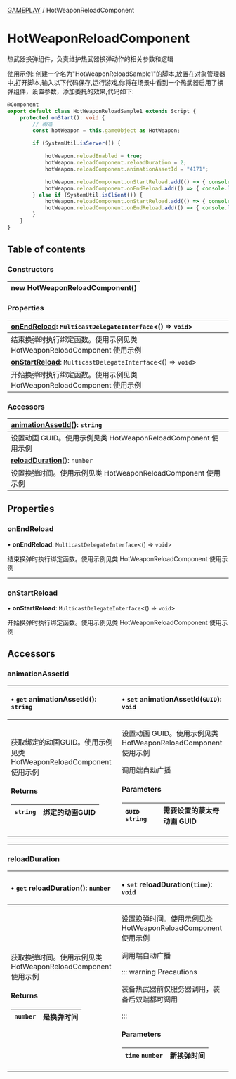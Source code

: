 [GAMEPLAY](../groups/Core.GAMEPLAY.md) / HotWeaponReloadComponent

# HotWeaponReloadComponent <Badge type="tip" text="Class" /> <Score text="HotWeaponReloadComponent" />

<span class="content-big">

热武器换弹组件，负责维护热武器换弹动作的相关参数和逻辑

</span>

<span style="font-size: 14px;">

使用示例: 创建一个名为"HotWeaponReloadSample1"的脚本,放置在对象管理器中,打开脚本,输入以下代码保存,运行游戏,你将在场景中看到一个热武器启用了换弹组件，设置参数，添加委托的效果,代码如下:

</span>

```ts
@Component
export default class HotWeaponReloadSample1 extends Script {
    protected onStart(): void {
        // 构造
        const hotWeapon = this.gameObject as HotWeapon;

        if (SystemUtil.isServer()) {

            hotWeapon.reloadEnabled = true;
            hotWeapon.reloadComponent.reloadDuration = 2;
            hotWeapon.reloadComponent.animationAssetId = "4171";

            hotWeapon.reloadComponent.onStartReload.add(() => { console.log("reloadComponent.onStartReload Server") });
            hotWeapon.reloadComponent.onEndReload.add(() => { console.log("reloadComponent.onEndReload Server") });
        } else if (SystemUtil.isClient()) {
            hotWeapon.reloadComponent.onStartReload.add(() => { console.log("reloadComponent.onStartReload Client") });
            hotWeapon.reloadComponent.onEndReload.add(() => { console.log("reloadComponent.onEndReload Client") });
        }
    }
}
```

## Table of contents

### Constructors <Score text="Constructors" /> 
| **new HotWeaponReloadComponent**()  |
| :----- |

### Properties <Score text="Properties" /> 
| **[onEndReload](mw.HotWeaponReloadComponent.md#onendreload)**: `MulticastDelegateInterface`<() => `void`\>  |
| :-----|
| 结束换弹时执行绑定函数。使用示例见类 HotWeaponReloadComponent 使用示例|
| **[onStartReload](mw.HotWeaponReloadComponent.md#onstartreload)**: `MulticastDelegateInterface`<() => `void`\>  |
| 开始换弹时执行绑定函数。使用示例见类 HotWeaponReloadComponent 使用示例|

### Accessors <Score text="Accessors" /> 
| **[animationAssetId](mw.HotWeaponReloadComponent.md#animationassetid)**(): `string`  |
| :-----|
| 设置动画 GUID。使用示例见类 HotWeaponReloadComponent 使用示例|
| **[reloadDuration](mw.HotWeaponReloadComponent.md#reloadduration)**(): `number`  |
| 设置换弹时间。使用示例见类 HotWeaponReloadComponent 使用示例|

## Properties

### onEndReload <Score text="onEndReload" /> 

• **onEndReload**: `MulticastDelegateInterface`<() => `void`\>

结束换弹时执行绑定函数。使用示例见类 HotWeaponReloadComponent 使用示例

___

### onStartReload <Score text="onStartReload" /> 

• **onStartReload**: `MulticastDelegateInterface`<() => `void`\>

开始换弹时执行绑定函数。使用示例见类 HotWeaponReloadComponent 使用示例

## Accessors

### animationAssetId <Score text="animationAssetId" /> 

<table class="get-set-table">
<thead><tr>
<th style="text-align: left">

• `get` **animationAssetId**(): `string` 

</th>
<th style="text-align: left">

• `set` **animationAssetId**(`GUID`): `void` <Badge type="tip" text="other" />

</th>
</tr></thead>
<tbody><tr>
<td style="text-align: left">


获取绑定的动画GUID。使用示例见类 HotWeaponReloadComponent 使用示例


#### Returns

| `string` | 绑定的动画GUID |
| :------ | :------ |


</td>
<td style="text-align: left">


设置动画 GUID。使用示例见类 HotWeaponReloadComponent 使用示例

调用端自动广播

#### Parameters

| `GUID` `string` |  需要设置的蒙太奇动画 GUID |
| :------ | :------ |



</td>
</tr></tbody>
</table>

___

### reloadDuration <Score text="reloadDuration" /> 

<table class="get-set-table">
<thead><tr>
<th style="text-align: left">

• `get` **reloadDuration**(): `number` 

</th>
<th style="text-align: left">

• `set` **reloadDuration**(`time`): `void` <Badge type="tip" text="other" />

</th>
</tr></thead>
<tbody><tr>
<td style="text-align: left">


获取换弹时间。使用示例见类 HotWeaponReloadComponent 使用示例


#### Returns

| `number` | 是换弹时间 |
| :------ | :------ |


</td>
<td style="text-align: left">


设置换弹时间。使用示例见类 HotWeaponReloadComponent 使用示例

调用端自动广播

::: warning Precautions

装备热武器前仅服务器调用，装备后双端都可调用

:::

#### Parameters

| `time` `number` |  新换弹时间 |
| :------ | :------ |


</td>
</tr></tbody>
</table>

